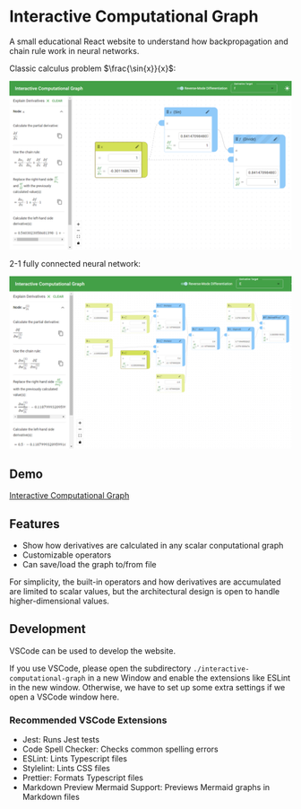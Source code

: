 # Interactive Computational Graph

A small educational React website to understand how backpropagation and chain rule work in neural networks.

Classic calculus problem $\frac{\sin{x}}{x}$:

![screenshot 1](./screenshots/screenshot1.png "Screenshot 1")

2-1 fully connected neural network:

![screenshot 2](./screenshots/screenshot2.png "Screenshot 2")

## Demo

[Interactive Computational Graph](https://sc420.github.io/interactive-computational-graph/)

## Features

- Show how derivatives are calculated in any scalar conputational graph
- Customizable operators
- Can save/load the graph to/from file

For simplicity, the built-in operators and how derivatives are accumulated are limited to scalar values, but the architectural design is open to handle higher-dimensional values.

## Development

VSCode can be used to develop the website.

If you use VSCode, please open the subdirectory `./interactive-computational-graph` in a new Window and enable the extensions like ESLint in the new window. Otherwise, we have to set up some extra settings if we open a VSCode window here.

### Recommended VSCode Extensions

- Jest: Runs Jest tests
- Code Spell Checker: Checks common spelling errors
- ESLint: Lints Typescript files
- Stylelint: Lints CSS files
- Prettier: Formats Typescript files
- Markdown Preview Mermaid Support: Previews Mermaid graphs in Markdown files
